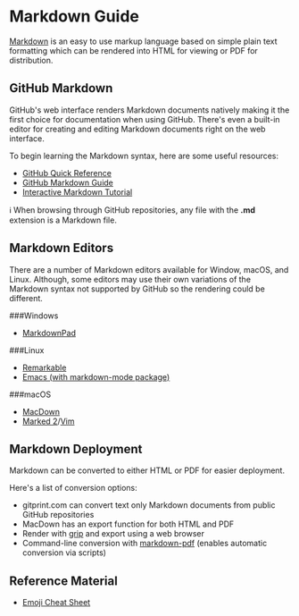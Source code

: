 # Markdown Guide

[Markdown](https://en.wikipedia.org/wiki/Markdown) is an easy to use markup language based on simple plain text formatting which can be rendered into HTML for viewing or PDF for distribution.

## GitHub Markdown
GitHub's web interface renders Markdown documents natively making it the first choice for documentation when using GitHub.  There's even a built-in editor for creating and editing Markdown documents right on the web interface.

To begin learning the Markdown syntax, here are some useful resources:

* [GitHub Quick Reference](https://help.github.com/articles/basic-writing-and-formatting-syntax/)
* [GitHub Markdown Guide](https://guides.github.com/features/mastering-markdown/)
* [Interactive Markdown Tutorial](http://www.markdowntutorial.com)

:information_source: When browsing through GitHub repositories, any file with the **.md** extension is a Markdown file.

## Markdown Editors
There are a number of Markdown editors available for Window, macOS, and Linux.  Although, some editors may use their own variations of the Markdown syntax not supported by GitHub so the rendering could be different.

###Windows

* [MarkdownPad](http://markdownpad.com)

###Linux

* [Remarkable](https://remarkableapp.github.io/linux.html)
* [Emacs (with markdown-mode package)](http://jblevins.org/projects/markdown-mode/)

###macOS

* [MacDown](http://macdown.uranusjr.com)
* [Marked 2](http://marked2app.com/)/[Vim](http://www.vim.org/)

## Markdown Deployment
Markdown can be converted to either HTML or PDF for easier deployment.

Here's a list of conversion options:

* gitprint.com can convert text only Markdown documents from public GitHub repositories
* MacDown has an export function for both HTML and PDF
* Render with [grip](https://github.com/joeyespo/grip) and export using a web browser
* Command-line conversion with [markdown-pdf](https://github.com/alanshaw/markdown-pdf) (enables automatic conversion via scripts)

## Reference Material

* [Emoji Cheat Sheet](http://www.webpagefx.com/tools/emoji-cheat-sheet/)